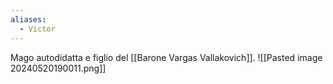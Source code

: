```yaml
---
aliases:
  - Victor
---
```

Mago autodidatta e figlio del [[Barone Vargas Vallakovich]]. 
![[Pasted image 20240520190011.png]]